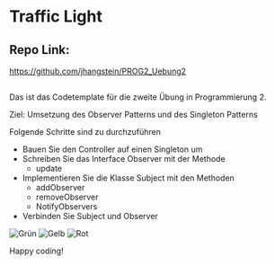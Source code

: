 # Traffic Light

## Repo Link:
https://github.com/jhangstein/PROG2_Uebung2
##

Das ist das Codetemplate für die zweite Übung in Programmierung 2.

Ziel: Umsetzung des Observer Patterns und des Singleton Patterns

Folgende Schritte sind zu durchzuführen

* Bauen Sie den Controller auf einen Singleton um
* Schreiben Sie das Interface Observer mit der Methode
    * update  
* Implementieren Sie die Klasse Subject mit den Methoden
    * addObserver
    * removeObserver
    * NotifyObservers
* Verbinden Sie Subject und Observer

![Grün](/pics/greenLight.png)
![Gelb](/pics/yellowLight.png)
![Rot](/pics/redLight.png)

Happy coding!



 

